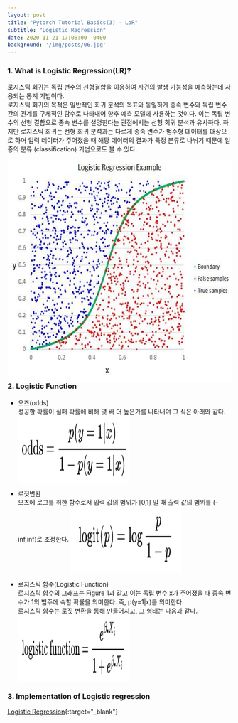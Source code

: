```yaml
---
layout: post
title: "Pytorch Tutorial Basics(3) - LoR"
subtitle: "Logistic Regression"
date: 2020-11-21 17:06:00 -0400
background: '/img/posts/06.jpg'
---
```


### 1. What is Logistic Regression(LR)?

로지스틱 회귀는 독립 변수의 선형결합을 이용하여 사건의 발생 가능성을 예측하는데 사용되는 통계 기법이다.<br>
로지스틱 회귀의 목적은 일반적인 회귀 분석의 목표와 동일하게 종속 변수와 독립 변수간의 관계를 구체적인 함수로 나타내어 향후 예측 모델에 사용하는 것이다. 이는 독립 변수의 선형 결합으로 종속 변수를 설명한다는 관점에서는 선형 회귀 분석과 유사하다. 하지만 로지스틱 회귀는 선형 회귀 분석과는 다르게 종속 변수가 범주형 데이터를 대상으로 하며 입력 데이터가 주어졌을 때 해당 데이터의 결과가 특정 분류로 나뉘기 때문에 일종의 분류 (classification) 기법으로도 볼 수 있다.

<img src="/img/LoR_1.jpeg" width="700" height="500" align="left"> 
<br>

### 2. Logistic Function

- 오즈(odds)<br>
  성공할 확률이 실패 확률에 비해 몇 배 더 높은가를 나타내며 그 식은 아래와 같다.<br>
<img src="/img/Logistic Regression/odds.png" width="250" height="150" align="center"> <br>

- 로짓변환<br>
  오즈에 로그를 취한 함수로서 입력 값의 범위가 [0,1] 일 때 출력 값의 범위를 (-inf,inf)로 조정한다.
 <img src="/img/Logistic Regression/logit.png" width="250" height="150" align="center"> <br>
 
- 로지스틱 함수(Logistic Function)<br>
  로지스틱 함수의 그래프는 Figure 1과 같고 이는 독립 변수 x가 주어졌을 때 종속 변수가 1의 범주에 속할 확률을 의미한다. 즉, p(y=1|x)를 의미한다.<br>
  로지스틱 함수는 로짓 변환을 통해 만들어지고, 그 형태는 다음과 같다.<br>
<img src="/img/Logistic Regression/logistic_fn.png" width="250" height="150" align="center"> <br>
  

### 3. Implementation of Logistic regression

[Logistic Regression](https://github.com/joqjoq966/pytorch-tutorial/tree/master/tutorials/01-basics/logistic_regression){:target="_blank"}

